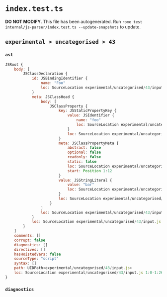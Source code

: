 # `index.test.ts`

**DO NOT MODIFY**. This file has been autogenerated. Run `rome test internal/js-parser/index.test.ts --update-snapshots` to update.

## `experimental > uncategorised > 43`

### `ast`

```javascript
JSRoot {
	body: [
		JSClassDeclaration {
			id: JSBindingIdentifier {
				name: "Foo"
				loc: SourceLocation experimental/uncategorised/43/input.js 1:6-1:9 (Foo)
			}
			meta: JSClassHead {
				body: [
					JSClassProperty {
						key: JSStaticPropertyKey {
							value: JSIdentifier {
								name: "foo"
								loc: SourceLocation experimental/uncategorised/43/input.js 1:12-1:15 (foo)
							}
							loc: SourceLocation experimental/uncategorised/43/input.js 1:12-1:15
						}
						meta: JSClassPropertyMeta {
							abstract: false
							optional: false
							readonly: false
							static: false
							loc: SourceLocation experimental/uncategorised/43/input.js 1:12-1:15
							start: Position 1:12
						}
						value: JSStringLiteral {
							value: "bar"
							loc: SourceLocation experimental/uncategorised/43/input.js 1:18-1:23
						}
						loc: SourceLocation experimental/uncategorised/43/input.js 1:12-1:24
					}
				]
				loc: SourceLocation experimental/uncategorised/43/input.js 1:0-1:26
			}
			loc: SourceLocation experimental/uncategorised/43/input.js 1:0-1:26
		}
	]
	comments: []
	corrupt: false
	diagnostics: []
	directives: []
	hasHoistedVars: false
	sourceType: "script"
	syntax: []
	path: UIDPath<experimental/uncategorised/43/input.js>
	loc: SourceLocation experimental/uncategorised/43/input.js 1:0-1:26
}
```

### `diagnostics`

```

```
